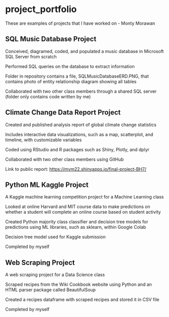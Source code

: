 # project_portfolio

These are examples of projects that I have worked on - Monty Morawan

## SQL Music Database Project

  Conceived, diagramed, coded, and populated a music database in Microsoft SQL Server from scratch

  Performed SQL queries on the database to extract information
  
  Folder in repository contains a file, SQLMusicDatabaseERD.PNG, that contains photo of entity relationship diagram showing all tables
  
  Collaborated with two other class members through a shared SQL server (folder only contains code written by me)

## Climate Change Data Report Project

  Created and published analysis report of global climate change statistics 
  
  Includes interactive data visualizations, such as a map, scatterplot, and timeline, with customizable variables
  
  Coded using RStudio and R packages such as Shiny, Plotly, and dplyr
  
  Collaborated with two other class members using GitHub
  
  Link to public report: https://mvm22.shinyapps.io/final-project-BH7/

## Python ML Kaggle Project

  A Kaggle machine learning competition project for a Machine Learning class
  
  Looked at online Harvard and MIT course data to make predictions on whether a student will complete an online course based on student activity
  
  Created Python majority class classifier and decision tree models for predictions using ML libraries, such as sklearn, within Google Colab
  
  Decision tree model used for Kaggle submission
  
  Completed by myself
  
## Web Scraping Project

  A web scraping project for a Data Science class
  
  Scraped recipes from the Wiki Cookbook website using Python and an HTML parser package called BeautifulSoup
  
  Created a recipes dataframe with scraped recipes and stored it in CSV file
  
  Completed by myself
